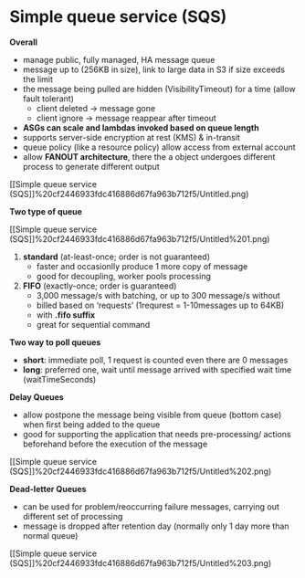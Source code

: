 # Simple queue service (SQS)

**Overall**

- manage public, fully managed, HA message queue
- message up to (256KB in size), link to large data in S3 if size exceeds the limit
- the message being pulled are hidden (VisibilityTimeout) for a time (allow fault tolerant)
    - client deleted → message gone
    - client ignore → message reappear after timeout
- **ASGs can scale and lambdas invoked based on queue length**
- supports server-side encryption at rest (KMS) & in-transit
- queue policy (like a resource policy) allow access from external account
- allow **FANOUT architecture**, there the a object undergoes different process to generate different output

[[Simple queue service (SQS]]%20cf2446933fdc416886d67fa963b712f5/Untitled.png)

**Two type of queue**

[[Simple queue service (SQS]]%20cf2446933fdc416886d67fa963b712f5/Untitled%201.png)

1. **standard** (at-least-once; order is not guaranteed)
    - faster and occasionlly produce 1 more copy of message
    - good for decoupling, worker pools processing
2. **FIFO** (exactly-once;  order is guaranteed)
    - 3,000 message/s with batching, or up to 300 message/s without
    - billed based on ‘requests’ (1requrest = 1-10messages up to 64KB)
    - with **.fifo suffix**
    - great for sequential command

**Two way to poll queues**

- **short**: immediate poll, 1 request is counted even there are 0 messages
- **long**: preferred one, wait until message arrived with specified wait time (waitTimeSeconds)

**Delay Queues**

- allow postpone the message being visible from queue (bottom case) when first being added to the queue
- good for supporting the application that needs pre-processing/ actions beforehand before the execution of the message

[[Simple queue service (SQS]]%20cf2446933fdc416886d67fa963b712f5/Untitled%202.png)

**Dead-letter Queues**

- can be used for problem/reoccurring failure messages, carrying out different set of processing
- message is dropped after retention day (normally only 1 day more than normal queue)

[[Simple queue service (SQS]]%20cf2446933fdc416886d67fa963b712f5/Untitled%203.png)
